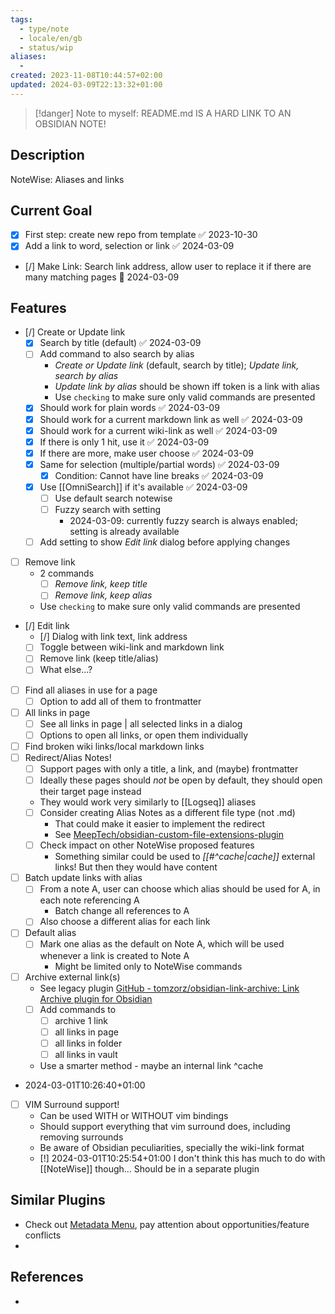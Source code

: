 ```yaml
---
tags:
  - type/note
  - locale/en/gb
  - status/wip
aliases:
  - 
created: 2023-11-08T10:44:57+02:00
updated: 2024-03-09T22:13:32+01:00
---
```

> [!danger] Note to myself: README.md IS A HARD LINK TO AN OBSIDIAN NOTE!
## Description

NoteWise: Aliases and links

## Current Goal

- [x] First step: create new repo from template ✅ 2023-10-30
- [x] Add a link to word, selection or link ✅ 2024-03-09
- [/] Make Link: Search link address, allow user to replace it if there are many matching pages 🛫 2024-03-09

## Features

- [/] Create or Update link
    - [x] Search by title (default) ✅ 2024-03-09
    - [ ] Add command to also search by alias
        - *Create or Update link* (default, search by title); *Update link, search by alias*
        - *Update link by alias* should be shown iff token is a link with alias
        - Use `checking` to make sure only valid commands are presented
    - [x] Should work for plain words ✅ 2024-03-09
    - [x] Should work for a current markdown link as well ✅ 2024-03-09
    - [x] Should work for a current wiki-link as well ✅ 2024-03-09
    - [x] If there is only 1 hit, use it ✅ 2024-03-09
    - [x] If there are more, make user choose ✅ 2024-03-09
    - [x] Same for selection (multiple/partial words) ✅ 2024-03-09
        - [x] Condition: Cannot have line breaks ✅ 2024-03-09
    - [x] Use [[OmniSearch]] if it's available ✅ 2024-03-09
        - [ ] Use default search notewise
        - [ ] Fuzzy search with setting
            - 2024-03-09: currently fuzzy search is always enabled; setting is already available
    - [ ] Add setting to show _Edit link_ dialog before applying changes
- [ ] Remove link
    - 2 commands
        - [ ] _Remove link, keep title_ 
        - [ ] _Remove link, keep alias_
    - Use `checking` to make sure only valid commands are presented
- [/] Edit link
    - [/] Dialog with link text, link address
    - [ ] Toggle between wiki-link and markdown link
    - [ ] Remove link (keep title/alias)
    - [ ] What else...?
- [ ] Find all aliases in use for a page
    - [ ] Option to add all of them to frontmatter 
- [ ] All links in page
    - [ ] See all links in page | all selected links in a dialog
    - [ ] Options to open all links, or open them individually
- [ ] Find broken wiki links/local markdown links
- [ ] Redirect/Alias Notes!
    - [ ] Support pages with only a title, a link, and (maybe) frontmatter
    - [ ] Ideally these pages should *not* be open by default, they should open their target page instead
    - They would work very similarly to [[Logseq]] aliases
    - [ ] Consider creating Alias Notes as a different file type (not .md)
        - That could make it easier to implement the redirect
        - See [MeepTech/obsidian-custom-file-extensions-plugin](https://github.com/MeepTech/obsidian-custom-file-extensions-plugin)
    - [ ] Check impact on other NoteWise proposed features
        - Something similar could be used to *[[#^cache|cache]]* external links! But then they would have content
- [ ] Batch update links with alias
    - [ ] From a note A, user can choose which alias should be used for A, in each note referencing A
        - Batch change all references to A
    - [ ] Also choose a different alias for each link
- [ ] Default alias
    - [ ] Mark one alias as the default on Note A, which will be used whenever a link is created to Note A
        - Might be limited only to NoteWise commands
- [ ] Archive external link(s)
    - See legacy plugin [GitHub - tomzorz/obsidian-link-archive: Link Archive plugin for Obsidian](https://github.com/tomzorz/obsidian-link-archive)
    - [ ] Add commands to
        - [ ] archive 1 link
        - [ ] all links in page
        - [ ] all links in folder
        - [ ] all links in vault
    - Use a smarter method - maybe an internal link ^cache
- 2024-03-01T10:26:40+01:00 
- [ ] VIM Surround support!
    - Can be used WITH or WITHOUT vim bindings
    - Should support everything that vim surround does, including removing surrounds
    - Be aware of Obsidian peculiarities, specially the wiki-link format
    - [!] 2024-03-01T10:25:54+01:00 I don't think this has much to do with [[NoteWise]] though... Should be in a separate plugin

## Similar Plugins

- Check out [Metadata Menu](https://mdelobelle.github.io/metadatamenu/), pay attention about opportunities/feature conflicts
- 

## References
<!-- Links to pages not referenced in the content -->
- 
